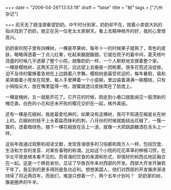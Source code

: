 +++
date = "2006-04-26T13:53:18"
draft = "false"
title = "树"
tags = ["六州杂记"]

+++
前天去了趟湟源看望奶奶。中午时分到家，奶奶却不在，按着小卖部大妈的指点找到了奶奶，她正在另一位老太太家聊天。看上去精神格外的好，我的心里很高兴。

奶奶家的院子里有四棵树，一棵是苹果树，每年十一的时候果子就熟了，青色的皮肤，略略得透着一丁点儿红晕，吃起来酸甜酸甜。它就在院子的最中间，夏天枝叶茂盛的时候几乎遮蔽了整个小院，就像奶奶一样，一个人默默地支撑着整个家。
 
一棵是樱桃树，这两天正在开花，远远望上去像是一团粉雾。很多花苞还没绽放，迫不及待的蜜蜂着急地在上边跳着八字舞。樱桃树是最受欢迎的，每年暑假，我和弟弟搬着小凳坐在院里，每人手里捧着一个小瓷碗，里边装着满满一碗樱桃，只有小拇指尖大，放在嘴里猛得一吮，甜蜜就透过皮肤爬在了脸庞上。

一棵是槐树，五一就能开花了。它开花的时候，刚走到小巷口就能闻见一股清新的槐花香。白色的小花和还未开败的樱花交织在一起，格外美丽。

还有一棵是花椒树。我是最爱吃麻的，如果没有这棵树，我可不知道花椒是长在树上的。花椒树的枝干上长着扁而锋利的刺，八月份的时候就能结出花椒了，一簇一簇的，透着暗绿色，摘下一棵花椒放在舌上一泯，就像一大把跳跳糖洒在舌头上一样。



这些年我通过观察和阅读文献，发现青海很多的习俗都和南方人一样，包括饮食、生活和方言的发音、对某些事物的称谓。比如这个小院的花花草草的种植习惯，在华北平原是根本看不见的。而青海的饮食的来源和形式，却很好的和西北地区融合在一起。这是一个移民省份，见证了华族百年来对西部的开发。西部大开发开展若干年了，我见到的更多得则是急功近利。想想美国人，他们对西部的开发循序渐进持续了将近两百年，而我们，难道只想着一个、两个五年计划吗？
 
奶奶家的树，像是圈养的牛羊。
